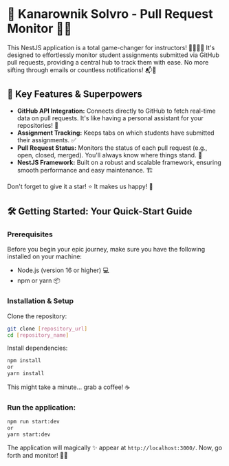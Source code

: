 # 🧠 Kanarownik Solvro - Pull Request Monitor 🚀✨

This NestJS application is a total game-changer for instructors! 👨‍🏫👩‍🏫 It's designed to effortlessly monitor student assignments submitted via GitHub pull requests, providing a central hub to track them with ease. No more sifting through emails or countless notifications! 📬🚫

## 🌟 Key Features & Superpowers

- **GitHub API Integration:** Connects directly to GitHub to fetch real-time data on pull requests. It's like having a personal assistant for your repositories! 🤖
- **Assignment Tracking:** Keeps tabs on which students have submitted their assignments. ✅
- **Pull Request Status:** Monitors the status of each pull request (e.g., open, closed, merged). You'll always know where things stand. 👀
- **NestJS Framework:** Built on a robust and scalable framework, ensuring smooth performance and easy maintenance. 🏗️

Don't forget to give it a star! ⭐ It makes us happy! 💖

## 🛠️ Getting Started: Your Quick-Start Guide

### Prerequisites

Before you begin your epic journey, make sure you have the following installed on your machine:

- Node.js (version 16 or higher) 💻
- npm or yarn 📦

### Installation & Setup

Clone the repository:

```Bash
git clone [repository_url]
cd [repository_name]
```

Install dependencies:

```Bash
npm install
or
yarn install
```

This might take a minute... grab a coffee! ☕

### Run the application:

```Bash
npm run start:dev
or
yarn start:dev
```

The application will magically ✨ appear at `http://localhost:3000/`. Now, go forth and monitor! 🚀🎉

